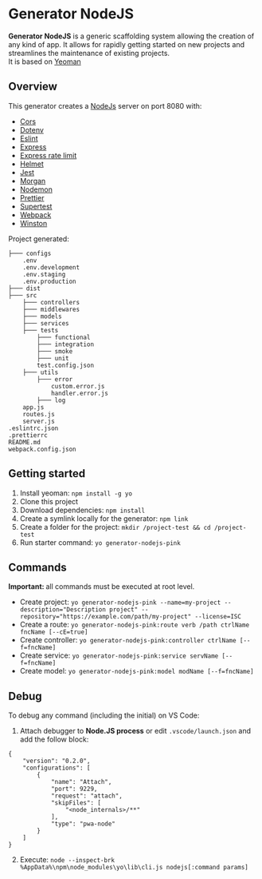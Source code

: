 # Generator NodeJS

<b>Generator NodeJS</b> is a generic scaffolding system allowing the creation of any kind of app. It allows for rapidly getting started on new projects and streamlines the maintenance of existing projects.<br />
It is based on <a href="https://yeoman.io/" target="_blank">Yeoman</a>

## Overview

This generator creates a <a target="_blank" href="https://nodejs.org/en/">NodeJs</a> server on port 8080 with:
- <a target="_blank" href="https://www.npmjs.com/package/cors">Cors</a>
- <a target="_blank" href="https://www.npmjs.com/package/dotenv">Dotenv</a>
- <a target="_blank" href="https://eslint.org/">Eslint</a>
- <a target="_blank" href="https://expressjs.com/">Express</a>
- <a target="_blank" href="https://www.npmjs.com/package/express-rate-limit">Express rate limit</a>
- <a target="_blank" href="https://www.npmjs.com/package/helmet">Helmet</a>
- <a target="_blank" href="https://www.npmjs.com/package/jest">Jest</a>
- <a target="_blank" href="https://www.npmjs.com/package/morgan">Morgan</a>
- <a target="_blank" href="https://www.npmjs.com/package/nodemon">Nodemon</a>
- <a target="_blank" href="https://www.npmjs.com/package/prettier">Prettier</a>
- <a target="_blank" href="https://www.npmjs.com/package/supertest">Supertest</a>
- <a target="_blank" href="https://www.npmjs.com/package/webpack">Webpack</a>
- <a target="_blank" href="https://www.npmjs.com/package/winston">Winston</a>

Project generated:
```
├─── configs
    .env
    .env.development
    .env.staging
    .env.production
├─── dist
├─── src
    ├─── controllers
    ├─── middlewares
    ├─── models
    ├─── services
    ├─── tests
        ├─── functional
        ├─── integration
        ├─── smoke
        ├─── unit
        test.config.json
    ├─── utils
        ├─── error
            custom.error.js
            handler.error.js
        ├─── log
    app.js
    routes.js
    server.js
.eslintrc.json
.prettierrc
README.md
webpack.config.json
``` 

## Getting started

1. Install yeoman: `npm install -g yo`
2. Clone this project
3. Download dependencies: `npm install` 
4. Create a symlink locally for the generator: `npm link`
5. Create a folder for the project: `mkdir /project-test && cd /project-test`
6. Run starter command: `yo generator-nodejs-pink`

## Commands

<b>Important: </b>all commands must be executed at root level.

* Create project: `yo generator-nodejs-pink --name=my-project --description="Description project" --repository="https://example.com/path/my-project" --license=ISC`
* Create a route: `yo generator-nodejs-pink:route verb /path ctrlName fncName [--cE=true]`
* Create controller: `yo generator-nodejs-pink:controller ctrlName [--f=fncName]`
* Create service: `yo generator-nodejs-pink:service servName [--f=fncName]`
* Create model: `yo generator-nodejs-pink:model modName [--f=fncName]`

## Debug

To debug any command (including the initial) on VS Code:
1. Attach debugger to <b>Node.JS process</b> or edit `.vscode/launch.json` and add the follow block:
```
{
    "version": "0.2.0",
    "configurations": [
        {
            "name": "Attach",
            "port": 9229,
            "request": "attach",
            "skipFiles": [
                "<node_internals>/**"
            ],
            "type": "pwa-node"
        }
    ]
}
```
2. Execute: `node --inspect-brk %AppData%\npm\node_modules\yo\lib\cli.js nodejs[:command params]`
